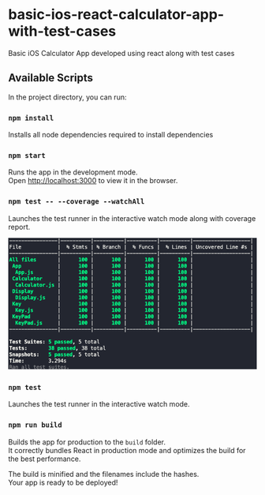# basic-ios-react-calculator-app-with-test-cases

Basic iOS Calculator App developed using react along with test cases

## Available Scripts

In the project directory, you can run:

### `npm install`

Installs all node dependencies required to install dependencies

### `npm start`

Runs the app in the development mode.<br />
Open [http://localhost:3000](http://localhost:3000) to view it in the browser.

### `npm test -- --coverage --watchAll`

Launches the test runner in the interactive watch mode along with coverage report.<br />

![Coverage Report](/public/coverageReport.png)

### `npm test`

Launches the test runner in the interactive watch mode.<br />

### `npm run build`

Builds the app for production to the `build` folder.<br />
It correctly bundles React in production mode and optimizes the build for the best performance.

The build is minified and the filenames include the hashes.<br />
Your app is ready to be deployed!
